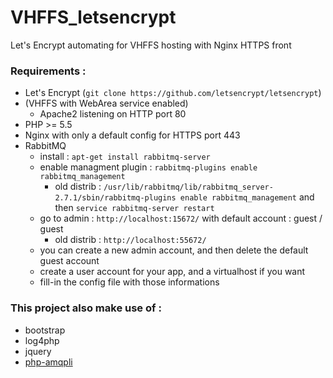 # VHFFS_letsencrypt
Let's Encrypt automating for VHFFS hosting with Nginx HTTPS front

### Requirements :
- Let's Encrypt (`git clone https://github.com/letsencrypt/letsencrypt`)
- (VHFFS with WebArea service enabled)
	- Apache2 listening on HTTP port 80
- PHP >= 5.5
- Nginx with only a default config for HTTPS port 443
- RabbitMQ 
	- install : `apt-get install rabbitmq-server`
	- enable managment plugin : `rabbitmq-plugins enable rabbitmq_management`
		- old distrib : `/usr/lib/rabbitmq/lib/rabbitmq_server-2.7.1/sbin/rabbitmq-plugins enable rabbitmq_management` and then `service rabbitmq-server restart`
	- go to admin : `http://localhost:15672/` with default account : guest / guest
		- old distrib : `http://localhost:55672/`
	- you can create a new admin account, and then delete the default guest account
	- create a user account for your app, and a virtualhost if you want
	- fill-in the config file with those informations

### This project also make use of :
- bootstrap
- log4php
- jquery
- [php-amqpli](https://github.com/php-amqplib/php-amqplib)
